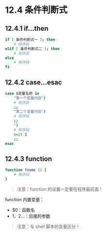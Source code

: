 # 12.4 条件判断式

## 12.4.1 if...then

```bash
if [ 条件判断式一 ]; then
	# 程序段
elif [ 条件判断式二 ]; then
	# 程序段
else
	# 程序段
fi
```

## 12.4.2 case...esac

```bash
case $变量名称 in
	"第一个变量内容")
  	# 程序段
  	;;
	"第二个变量内容")
  	# 程序段
  	;;
	*)
  	# 程序段
  	exit 1
  	;;
esac
```

## 12.4.3 function

```bash
function fname () {
	# 程序段
}
```

> 注意：function 的设置一定要在程序最前面！

function 内置变量：

- $0：函数名
- $1、$2...：后接的参数

> 注意：与 shell 脚本的变量区分！
